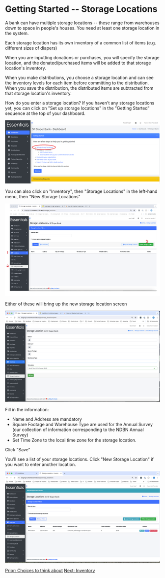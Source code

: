 # Getting Started -- Storage Locations

A bank can have multiple storage locations -- these range from warehouses down to space in people's houses.  You need at least one storage location in the system.

Each storage location has its own inventory of a common list of items (e.g. different sizes of diapers)

When you are inputting donations or purchases, you will specify the storage location, and the donated/purchased items will be added to that storage location's inventory.

When you make distributions, you choose a storage location and can see the inventory levels for each item before committing to the distribution. When you save the distribution, the distributed items are subtracted from that storage location's inventory.

How do you enter a storage location?   If you haven't any storage locations yet, you can click on "Set up storage locations" in the "Getting Started" sequence at the top of your dashboard.  

![navigation](images/getting_started/storage_locations/gs_storage_locations_1.png)

You can also click on "Inventory", then "Storage Locations" in the left-hand menu, then "New Storage Locations"

![navigation](images/getting_started/storage_locations/gs_storage_locations_navigation.png)

Either of these will bring up the new storage location screen

![navigation](images/getting_started/storage_locations/new_storage_location.png)

Fill in the information:
- Name and Address are mandatory
- Square Footage and Warehouse Type are used for the Annual Survey (our collection of information corresponding to the NDBN Annual Survey)
- Set Time Zone to the local time zone for the storage location.

Click "Save"

You'll see a list of your storage locations.  Click "New Storage Location" if you want to enter another location.

![storage location index](images/getting_started/storage_locations/storage_location_index.png)

[Prior: Choices to think about](getting_started_choices.md) [Next: Inventory](getting_started_inventory.md)
